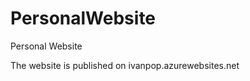 PersonalWebsite
===============

Personal Website

The website is published on ivanpop.azurewebsites.net
